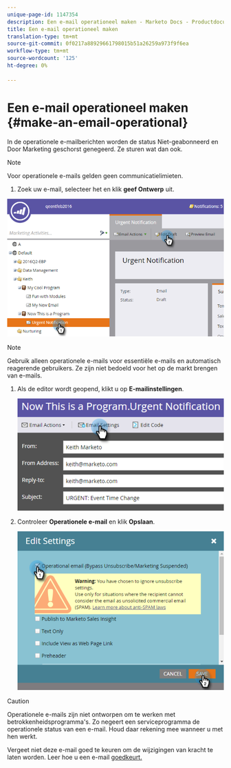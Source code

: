 ```yaml
---
unique-page-id: 1147354
description: Een e-mail operationeel maken - Marketo Docs - Productdocumentatie
title: Een e-mail operationeel maken
translation-type: tm+mt
source-git-commit: 0f0217a88929661798015b51a26259a973f9f6ea
workflow-type: tm+mt
source-wordcount: '125'
ht-degree: 0%

---
```



# Een e-mail operationeel maken {#make-an-email-operational}

In de operationele e-mailberichten worden de status Niet-geabonneerd en Door Marketing geschorst genegeerd. Ze sturen wat dan ook.

>[!NOTE]
>
>Voor operationele e-mails gelden geen communicatielimieten.

1. Zoek uw e-mail, selecteer het en klik **geef Ontwerp** uit.

![](assets/one-1.png)

>[!NOTE]
>
>Gebruik alleen operationele e-mails voor essentiële e-mails en automatisch reagerende gebruikers. Ze zijn niet bedoeld voor het op de markt brengen van e-mails.

1. Als de editor wordt geopend, klikt u op **E-mailinstellingen**.

   ![](assets/two-1.png)

1. Controleer **Operationele e-mail** en klik **Opslaan**.

   ![](assets/three.png)

>[!CAUTION]
>
>Operationele e-mails zijn niet ontworpen om te werken met betrokkenheidsprogramma&#39;s. Zo negeert een serviceprogramma de operationele status van een e-mail. Houd daar rekening mee wanneer u met hen werkt.

Vergeet niet deze e-mail goed te keuren om de wijzigingen van kracht te laten worden. Leer hoe u een e-mail [goedkeurt.](/help/marketo/product-docs/email-marketing/general/creating-an-email/approve-an-email.md)
